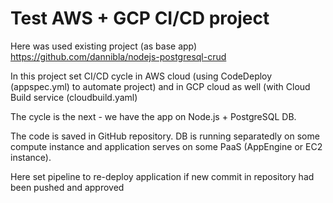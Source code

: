 # Test AWS + GCP CI/CD project

Here was used existing project (as base app) https://github.com/dannibla/nodejs-postgresql-crud

In this project set CI/CD cycle in AWS cloud (using CodeDeploy (appspec.yml) to automate project) and in GCP cloud as well (with Cloud Build service (cloudbuild.yaml)

The cycle is the next - we have the app on Node.js + PostgreSQL DB.

The code is saved in GitHub repository. DB is running separatedly on some compute instance and application serves on some PaaS (AppEngine or EC2 instance).

Here set pipeline to re-deploy application if new commit in repository had been pushed and approved
